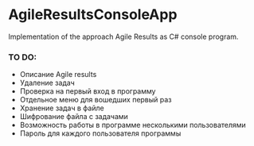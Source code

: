 # AgileResultsConsoleApp
Implementation of the  approach Agile Results as C# console program.

###  TO DO:
* Описание Agile results
* Удаление задач
* Проверка на первый вход в программу
* Отдельное меню для вошедших первый раз
* Хранение задач в файле
* Шифрование файла с задачами
* Возможность работы в программе несколькими пользователями
* Пароль для каждого пользователя программы
